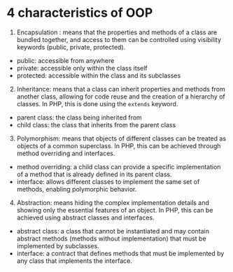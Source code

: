 # 4 characteristics of OOP

1. Encapsulation : means that the properties and methods of a class are bundled together, and access to them can be controlled using visibility keywords (public, private, protected).

- public: accessible from anywhere
- private: accessible only within the class itself
- protected: accessible within the class and its subclasses

2. Inheritance: means that a class can inherit properties and methods from another class, allowing for code reuse and the creation of a hierarchy of classes. In PHP, this is done using the `extends` keyword.

- parent class: the class being inherited from
- child class: the class that inherits from the parent class

3. Polymorphism: means that objects of different classes can be treated as objects of a common superclass. In PHP, this can be achieved through method overriding and interfaces.

- method overriding: a child class can provide a specific implementation of a method that is already defined in its parent class.
- interface: allows different classes to implement the same set of methods, enabling polymorphic behavior.

4. Abstraction: means hiding the complex implementation details and showing only the essential features of an object. In PHP, this can be achieved using abstract classes and interfaces.

- abstract class: a class that cannot be instantiated and may contain abstract methods (methods without implementation) that must be implemented by subclasses.
- interface: a contract that defines methods that must be implemented by any class that implements the interface.
